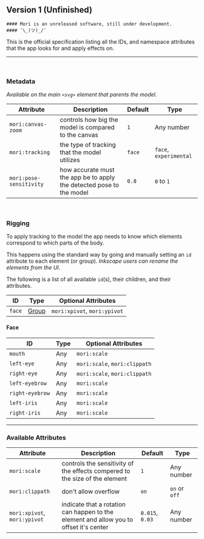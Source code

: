 ## Version 1 (Unfinished)

```
#### Mori is an unreleased software, still under development.
#### ¯\_(ツ)_/¯
```

This is the official specification listing all the IDs, and namespace attributes that the app looks for and apply effects on.

---

<br />

### Metadata

_Available on the main `<svg>` element that parents the model._

Attribute | Description | Default | Type
--- | --- | --- | ---
`mori:canvas-zoom` | controls how big the model is compared to the canvas | `1` | Any number
`mori:tracking` | the type of tracking that the model utilizes | `face` | `face`, `experimental`
`mori:pose-sensitivity` | how accurate must the app be to apply the detected pose to the model | `0.8` | `0` to `1`


<br />

### Rigging

To apply tracking to the model the app needs to know which elements correspond to which parts of the body.

This happens using the standard way by going and manually setting an `id` attribute to each element (or group). _Inkscape users can rename the elements from the UI_.


The following is a list of all available `id`(s), their children, and their attributes.

ID | Type | Optional Attributes
--- | --- | ---
`face` | [Group](#face) | `mori:xpivot`, `mori:ypivot`

#### Face

ID | Type | Optional Attributes
--- | --- | ---
`mouth` | Any | `mori:scale`
`left-eye` | Any | `mori:scale`, `mori:clippath`
`right-eye` | Any | `mori:scale`, `mori:clippath`
`left-eyebrow` | Any |`mori:scale`
`right-eyebrow` | Any | `mori:scale`
`left-iris` | Any | `mori:scale`
`right-iris` | Any | `mori:scale`

---

### Available Attributes

Attribute | Description | Default | Type
--- | --- | --- | ---
`mori:scale` | controls the sensitivity of the effects compered to the size of the element | `1` | Any number
`mori:clippath` | don't allow overflow | `on` | `on` or `off`
`mori:xpivot`, `mori:ypivot` | indicate that a rotation can happen to the element and allow you to offset it's center | `0.015`, `0.03` | Any number
